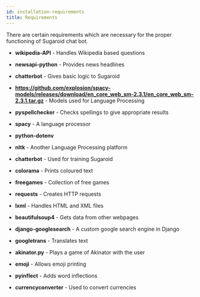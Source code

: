 ```yaml
---
id: installation-requirements
title: Requirements
---
```


There are certain requirements which are necessary for the proper functioning of Sugaroid chat bot.

- **wikipedia-API** - Handles Wikipedia based questions

- **newsapi-python** - Provides news headlines
  
- **chatterbot** - Gives basic logic to Sugaroid
  
- **https://github.com/explosion/spacy-models/releases/download/en_core_web_sm-2.3.1/en_core_web_sm-2.3.1.tar.gz** - Models used for Language Processing
  
- **pyspellchecker** - Checks spellings to give appropriate results

- **spacy** -  A language processor
  
- **python-dotenv** 
  
- **nltk** - Another Language Processing platform
  
- **chatterbot** - Used for training Sugaroid
  
- **colorama** - Prints coloured text
  
- **freegames** - Collection of free games 
  
- **requests** - Creates HTTP requests
  
- **lxml** - Handles HTML and XML files
  
- **beautifulsoup4** - Gets data from other webpages

- **django-googlesearch** - A custom google search engine in Django
  
- **googletrans** - Translates text
  
- **akinator.py** - Plays a game of Akinator with the user
  
- **emoji** - Allows emoji printing
  
- **pyinflect** - Adds word inflections
  
- **currencyconverter** - Used to convert currencies
  


